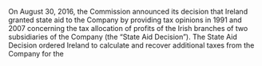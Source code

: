 On  August  30,  2016,  the  Commission  announced  its  decision  that  Ireland  granted  state  aid  to  the  Company  by  providing  tax
opinions in 1991 and 2007 concerning the tax allocation of profits of the Irish branches of two subsidiaries of the Company (the
“State Aid Decision”). The State Aid Decision ordered Ireland to calculate and recover additional taxes from the Company for the